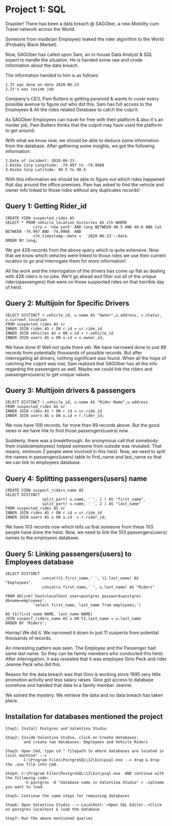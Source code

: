 
# Project 1: SQL

Disaster! There has been a data breach @ SAGOber, a new Mobility cum Travel network across the World. 

Someone from inside(an Employee) leaked the rider algorithm to the World (Probably Black Market). 

Now, SAGOber has called upon Sam, an in-house Data Analyst & SQL expert to handle the situation. He is handed some raw and crude information about the data breach. 

The information handed to him is as follows:

    1.It was done on date 2020-06-23
    2.It's was inside job

Company's CEO, Pam Butters is getting paranoid & wants to cover every possible avenue to figure out who did this.
Sam has full access to the Employees & All the rides related Database to catch the culprit. 

As SAGOber Employees can travel for free with their platform & also it's an insider job,  Pam Butters thinks that the culprit may have used the platform to get around.

With what we know now, we should be able to deduce some information from the database. After gathering some insights, we got the following information:

    1.Date of incident: 2020-06-23
    2.Keiko Corp Longitude: -74.997 to -74.9968
    3.Keiko Corp Latitude: 40.5 to 40.6

With this information we should be able to figure out which rides happened that day around the office premises.
Pam has asked to find the vehicle and owner info linked to those rides without any duplicates records!

## Query 1: Getting Rider_id

```
CREATE VIEW suspected_rides AS 
SELECT * FROM vehicle_location_histories AS vlh WHERE
            city = 'new york' AND long BETWEEN 40.5 AND 40.6 AND lat BETWEEN -74.997 AND -74.9968  AND 
            vlh.timestamp::date =  '2020-06-23'::date
ORDER BY long;

```




We got 428 records from the above query which is quite extensive.
Now that we know which vehicles were linked to those rides we use their current location to go and interrogate them for more information!

All the work and the interrogation of the drivers has come up flat as dealing with 428 riders is no joke.
We'll go ahead and filter out all of the unique riders(passengers) that were on those suspected rides on that horrible day of heist.

## Query 2: Multijoin for Specific Drivers

```
SELECT DISTINCT r.vehicle_id, u.name AS "Owner",u.address, v.status, v.current_location
FROM suspected_rides AS sr
INNER JOIN rides AS r ON r.id = sr.ride_id
INNER JOIN vehicles AS v ON v.id = r.vehicle_id
INNER JOIN users AS u ON u.id = v.owner_id;

```
We have done it! Well not quite there yet. We have narrowed done to just 89 records from potentially thousands of possible records.
But after interrogating all drivers, nothing significant was found. When all the hope of catching the culprit was lost, Sam realized that SAGOber has all the info regarding the passengers as well. 
Maybe we could link the riders and passengers(users) to get unique values.


## Query 3: Multijoin drivers & passengers

```
SELECT DISTINCT r.vehicle_id, u.name AS "Rider Name",u.address
FROM suspected_rides AS sr
INNER JOIN rides AS r ON r.id = sr.ride_id
INNER JOIN users AS u ON u.id = r.rider_id;

```

We now have 109 records, far more than 89 records above. But the good news is we have link to find those passengers(users) now.

Suddenly, there was a breakthrough. An anonymous call that somebody from inside(employees) helped someone from outside was revealed. That means, minimum 2 people were involved in this heist.
Now, we need to split the names in passengers(users) table to first_name and last_name so that we can link to employees database.


## Query 4: Splitting passengers(users) name 

```
CREATE VIEW suspect_riders_name AS 
SELECT DISTINCT
                split_part( u.name, ' ', 1 ) AS "first_name",
                split_part( u.name, ' ', 2 ) AS "last_name"
FROM suspected_rides AS sr
INNER JOIN rides AS r ON r.id = sr.ride_id
INNER JOIN users AS u ON u.id  = r.rider_id; 

```

We have 103 records now which tells us that someone from these 103 people have done the heist. 
Now, we need to link the 103 passengers(users) names to the employees database.

## Query 5: Linking passengers(users) to Employees database 

```
SELECT DISTINCT 
                concat(t1.first_name,' ', t1.last_name) AS "Employees",
                concat(u.first_name,' ', u.last_name) AS "Riders"

FROM dblink('host=localhost user=postgres password=postgres dbname=employees',
            'select first_name, last_name from employees;')
            
AS t1(first_name NAME, last_name NAME)
JOIN suspect_riders_name AS u ON t1.last_name = u.last_name
ORDER BY "Riders";

```
Hurray! We did it. We narrowed it down to just 11 suspects from potential thousands of records.

An interesting pattern was seen. The Employee and the Passenger had same last name. So they can be family members who conducted this heist.
After interrogation, it was revealed that it was employee Gino Peck and rider Jeanne Peck who did this. 

Reason for the data breach was that Gino is working since 1995 very little promotion activity and less salary raises. Gino got access to database somehow and handed that data to a family member Jeanne.

We solved the mystery. We retrieve the data and no data breach has taken place. 

## Installation for databases mentioned the project

```
Step1: Install Postgres and Valentina Studio

Step2: Inside Valentina Studio, click on Create databases:
        and create two databases: Employees and Vehicle_Riders

Step3: Open Cmd, type cd " filepath to where databases are located in local machine" -->
        C:\Program Files\PostgreSQL\12\bin\psql.exe --> drag & drop the .exe file into Cmd.

Step4: C:\Program Files\PostgreSQL\12\bin\psql.exe  AND continue with the following code:
        -U postgres -d "database name in Valentina Studio" < .sqlname you want to load. 

Step5: Continue the same steps for remaining databases

Step6: Open Valentina Studio --> LocalHost-->Open SQL Editor-->Click on postgres localhost & load the database

Step7: Run the above mentioned queries


```
    